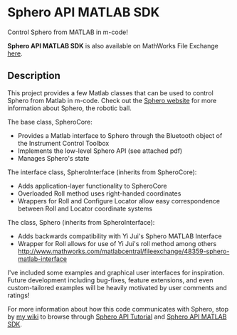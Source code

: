 # Sphero API MATLAB SDK

Control Sphero from MATLAB in m-code!

**Sphero API MATLAB SDK** is also available on MathWorks File Exchange [here](http://www.mathworks.com/matlabcentral/fileexchange/52746-sphero-api-matlab-sdk).

## Description

This project provides a few Matlab classes that can be used to control Sphero from Matlab in m-code. Check out the [Sphero website](http://www.sphero.com/sphero) for more information about Sphero, the robotic ball.

The base class, SpheroCore: 

* Provides a Matlab interface to Sphero through the Bluetooth object of the 
  Instrument Control Toolbox 
* Implements the low-level Sphero API (see attached pdf) 
* Manages Sphero's state

The interface class, SpheroInterface (inherits from SpheroCore): 
* Adds application-layer functionality to SpheroCore 
* Overloaded Roll method uses right-handed coordinates 
* Wrappers for Roll and Configure Locator allow easy correspondence between 
  Roll and Locator coordinate systems

The class, Sphero (inherits from SpheroInterface): 
* Adds backwards compatibility with Yi Jui's Sphero MATLAB Interface 
* Wrapper for Roll allows for use of Yi Jui's roll method among others 
  http://www.mathworks.com/matlabcentral/fileexchange/48359-sphero-matlab-interface

I've included some examples and graphical user interfaces for inspiration. 
Future development including bug-fixes, feature extensions, and even 
custom-tailored examples will be heavily motivated by user comments and 
ratings!

For more information about how this code communicates with Sphero, stop by [my wiki](http://wiki.mark-toma.com/) to browse through [Sphero API Tutorial](http://wiki.mark-toma.com/view/Sphero_API_Tutorial) and [Sphero API MATLAB SDK](http://wiki.mark-toma.com/view/Sphero_API_Matlab_SDK).
